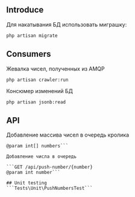 ## Introduce
Для накатывания БД использовать миграшку:

```php artisan migrate```

## Consumers
Жевалка чисел, полученных из AMQP

```php artisan crawler:run```

Консюмер изменений БД

```php artisan jsonb:read```

## API
Добавление массива чисел в очередь кролика

```POST /api/push-number
@param int[] numbers```

Добавление числа в очередь

```GET /api/push-number/{number}
@param int number```

## Unit testing
```Tests\Unit\PushNumbersTest```
